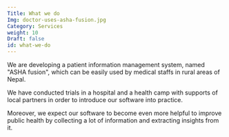 ```yaml
---
Title: What we do
Img: doctor-uses-asha-fusion.jpg
Category: Services
weight: 10
Draft: false
id: what-we-do
---
```


We are developing a patient information management system, named "ASHA fusion", which can be easily used by medical staffs in rural areas of Nepal.

We have conducted trials in a hospital and a health camp with supports of local partners in order to introduce our software into practice.

Moreover, we expect our software to become even more helpful to improve public health by collecting a lot of information and extracting insights from it.
